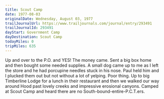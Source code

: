 ```yaml
---
title: Scout Camp
date: 1977-08-03
originalDate: Wednesday, August 03, 1977
trailJournalUrl: https://www.trailjournals.com/journal/entry/293491
trailJournalId: 293491
dayStart: Government Camp
dayDestination: Scout Camp
todayMiles: 0
tripMiles: 635
---
```

Up and over to the P.O. and YES! The money came. Sent a big box home and then bought some needed supplies. A small dog came up to me as I left the store and he had porcupine needles stuck in his nose. Paul held him and I plucked them out but not without a lot of yelping. Poor thing. Up to big Timberline Lodge for a lunch in their restaurant and then we walked our way around Hood past lovely creeks and impressive erosional canyons. Camped at Scout Camp and heard there are no South-bound-entire-P.C.T.ers.
